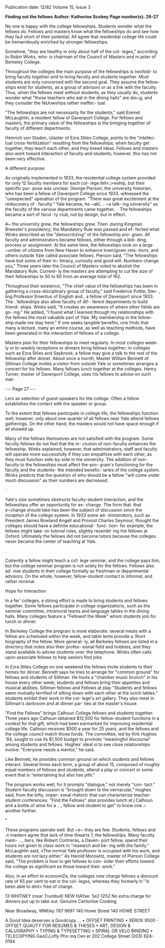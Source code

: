 Publication date: 12/82
Volume 15, Issue 3

**Finding out the fellows**
**Author: Katherine Scobey**
**Page number(s): 26-27**

No one is happy with the college 
fellowships. Students wonder what the 
fellows do. Fellows and masters know 
what the fellowships do and see how 
they faJI short of their potential. All 
agree that residential college life could 
be tremendously enriched by stronger 
fellowships. 

Somehow, 
"they are 
healthy in only about half of the col-
leges," according to Robin Winks, who· 
is chairman of the Council of Masters 
and m.aster of Berkeley College. 

Throughout the colleges the main 
purpose of the fellowships is twofold-
to bring faculty together arid to bring 
faculty and students together. Most 
students are only concerned with the 
second goal. They assume the fellow-
ships exist for students, as a group of 
advisors or as a link with the faculty. 
Thus, when the fellows meet without 
students, as they usually do, students 
wonder what "those teachers who eat in 
the dining halls" are doi~g, and they 
consider the feUowships rather ineffec-
tual. 

"The fellowships are not necessarily 
for the students," said Emmet 
McLaughlin, a 
resident fellow of 
Davenport College. For fellows and 
masters, the primary value of the 
fellowships is the bringing together of 
faculty of different departments. 

Heinrich von Staden, lJlaster of Ezra 
Stiles College, points to the "intellec-
tual cross-fertilization" resulting from 
the fellowships; 
when 
faculty get 
together, they teach each other, and 
they breed ideas. Fellows and masters 
also work toward interaction of faculty 
and students; however, this has not 
been very effective. 

A different purpose 

As originally implemented in 1933, the 
residential college system provided for 
only 12 faculty members for each col-
lege fell<;>wship, but their specific pur-
pose was unclear. George Pierson, the 
university historian, who has been a 
fellow of Davenport College since 
1933. witnessed the "unexpected" 
operation of the program. "There was 
great excitement at the rediscovery of · 
faculty." Yale became, he ~akl, .. 
~a talk-
ing university" as the faculty of the 
various departments came together.. · 
The fellowships became a sort of facul-
ty club, not by design, but in effect. 

A~ the university grew, the 
fellowships 
grew. Then .during 
Kingman Brewster's presidency, the 
Mandatory Rule was passed and ef-
fected what Winks described as the 
"democritizing" of the fellowship pro-
gram. All faculty and administrators 
became fellows, either through a bid-
ding, process or assignment. At the 
same time, the fellowships took on a 
large ~umber of citizens from New 
Haven to enhance town/gown rela-
tions, and others outside Yale called 
associate fellows. Pierson said, "The 
fellowships have lost some of their in-
timacy, curiosity and good will. 
Numbers change you," Three years 
later the Council of Masters voted to 
abolish the Mandatory Rule. Current-
ly the masters are attempting to cut the 
size of their fellowships to 50 to 60 
from an average total of 162. 

Throughout their existence, "The 
chief value of the fellowships has been 
in gathering a cross-disciplinary group 
of faculty," said Frederick Pottle, Ster- , 
ling Professor Emeritus of English and , 
a fellow of Davenport since 1933. The . 
fellowships also allow faculty of dif-· 
ferent departments to build friend-
ships. Winks said, "It creates an 
awareness of where other fields are go-
ing." He added, "I found what I 
learned through my relationships with 
the fellows the most valuable part of 
Yale. My membership in the fellow-
ship.made me stay here." If one seeks 
tangible benefits, one fmds that many 
a lecture, many an entire course, as 
well as teaching methods, have been 
generated in the interaction of fellows 
of a college. 

Masters plan for their fellowships to 
meet regularly. In most colleges week-
ly or bi-weekly receptions or dinners 
bring fellows together; in colleges such 
as Ezra Stiles and Saybrook, a fellow 
may give a talk to the rest of the 
fellowship after dinner. About once a 
month, Master William Bennett of 
Silliman College invites a visitor from 
outside Yale or sometimes arranges a 
concert for his fellows. Many fellows 
lunch together at the colleges. Henry 
Turner, master of Davenport College, 
uses his fellows to advise on such mat-


--- Page 27 ---

Lers as selection of guest-speakers for 
the college. Often a fellow establishes 
the contact with the speaker or group. 

To the extent that fellows participate 
in college life, the fellowships function 
well; however, only about one-quarter 
of all fellows near Yale attend fellows 
gatherings. On the other hand, the 
masters would not have space enough 
if all showed up. 

Many of the fellows themselves are 
not satisfied with the program. Some 
faculty fellows do not feel that the in-
clusion of non-faculty enhances the 
fellowship. Winks explained, however, 
that administrators, staff and faculty 
will operate more successfully if they 
can empathize with each other, as they 
must function side-by-side in the 
university. The addition of non-faculty 
to the fellowships must affect the-pro-
gram's functioning for the faculty and 
the students- the intended benefic-
iaries of the college system. Winks 
predicts that the question of who 
should be a fellow "will come under 
much discussion" as their numbers are 
decreased. 

· 

Yale's size sometimes obstructs 
faculty-student interaction, and the 
fellowships offer an opportunity for ex-
change. The form that ·that e~change 
should take has been the subject of 
discussion since the inception of the 
college system. In 1933 some ad-
ministrators, such as President James 
Rowland Angell and Provost Charles 
Seymour, thought the colleges should 
have a 
definite educational · func-
tion- for example, the fellows might 
take· on tutorial roles, slightly resembl· 
ing the fellows at Oxford. Ultimately 
the fellows did not become tutors 
because the colleges . never became the 
center of teaching at Yale. 

. 

Cutrently a fellow might teach a co1· 
lege seminar, and the college pays him, 
but the college seminar program is not 
solely for the fellows. Fellows also ad· 
vise students in their college formally 
as freshman or departmental advisors. 
On the whole, however, fellow-student 
contact 
is 
informal, 
and rather 
minimal. 

Hope for Interaction 

In a fer' colleges, a strong effort is 
made to bring students and fellows 
together. Some fellows participate in 
college organizations, such as the 
seminar committee, intramural teams 
and language tables in the dining halls. 
Many colleges feature a "Fellowof the 
Week" whom students join for lunch or 
dinner. 

In Berkeley College the program is 
more elaborate: several meals with a 
fellow are scheduled within the week, 
and table 
tents provide a 
3hort 
biography of the fellow. More general-
ly, all Berkeley fellows are listed in a 
directory that notes also their profes-
sional field and hobbies, and they 
stand available to advise students over. 
the telephone. Winks often calls upon 
associate fellows to help seniors find 
jobs. 

In Ezra Stiles College 
on one 
weekend the fellows invite students to 
their homes for dinner. Bennett says he 
tries to arrange for "common ground" 
for fellows and students of Silliman. 
He hosts a "chamber music brunch" in 
his house every other week; students 
and fellows bring their appetites and 
musical abilities. Silliman fellows and 
Fellows at play 
"Students and fellows seem 
mutually terrified of sitting 
down with each other at the 
lunch tables." 
students exhibit their work in the col-
lege's art gallery. They also meet in 
Silliman's darkroom and at dinner par-
ties at the master's house. 

"Find the Fellows" brings Calhoun 
College fellows and students together. 
Three years ago Calhoun obtained 
$12,500 for fellow-student functions in 
a contest for that gift, which had been 
earmarked for improving residential 
college life. Calhoun receives $500 a 
year for 25 years, and the fellows and 
the college council match those funds. 
The committee, led by Kirk Hughes 
'84, sought to use its $1,500 budget to 
promote "meaningful discourse" 
among students and fellows. Hughes' 
ideal is to see close relationships 
evolve: "Everyone needs a mentor," he 
said. 

Like Bennett, he provides common 
ground on which students and fellows 
interact. Several times each term, a 
group of about 15, composed of 
roughly equal numbers of fellows and 
students, attend a play or concert or 
some event that is "entertaining but 
also has pith." 

The program works well, for it 
prompts "dialogue," not merely "con-
tact." Student-faculty discussion is 
"brought down to the vernacular," 
Hughes said, from the lofty, imper-
sonal rhetoric that can characterize 
teacher-student conferences. "Find the 
Fellows" also 
provides lunch at 
j Calhoun and a bottle of wine for a 
..., fellow and student to get" to know one 
~ another further. 

" 

These programs operate well. But 
~e~ they are few. Students, fellows and 
.n 
masters agree that lack of time thwarts 
1; 
the fellowships. Many faculty mem-
..., bers, like Robert Contreras, a Daven-
port fellow, spend their hours not 
given to class work in "research and be-
ing with the family." McLaughlin said, 
«The normal Yale professor is occupied 
with his work, and students are not 
lazy either." As Harold Morowitz, 
master of Pierson College said, "The 
problem is how to get fellows to con-
sider their efforts toward the college as 
significant as those toward their. work." 

Also, in an effort to economiZe, the 
colleges now charge fellows a discount 
rate of 65 per cent to eat in the col-
leges, whereas they formerly h:'"d been 
able to dint> free of charge. 


13 WHITNEY (near Trumbull) 
NEW HAYae· 5e2·1252 
No extra charge for 
dinners put up to take out. 
Genuine Cantonlse Cooking 

Near Broadway, WMI/ey 
787·9697 140 Howe Street 
140 HOWE STREET 

A Good Idea 
deserves a 
Goodcopy ... 
• OFFSET PRINTING 
• XEROX 9500 - OFFSET 
QUAUTY FOR 
RESUMES & THESES 
• ART, DESIGN & 
CALUGRAPHY 
• TYPING & TYPESETTING 
• SPIRAL OR VELO BINDING 
• TELECOPYING 
GaoCJ,ofly 
Pt\n inq 
Cen er 
202 College Street 
(203) 624-0194